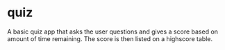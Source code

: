 # quiz

A basic quiz app that asks the user questions and gives a score based on amount of time remaining. The score is then listed on a highscore table.
